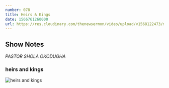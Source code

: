```yaml
---
number: 078
title: Heirs & Kings
date: 1566761260000
url: https://res.cloudinary.com/thenewsermon/video/upload/v1568122473/messages/Heirs_Kings_I.mp3
---
```


## Show Notes
_PASTOR SHOLA OKODUGHA_

### heirs and kings

![ heirs and kings](https://res.cloudinary.com/thenewsermon/image/upload/v1568122919/sermon%20display%20pictures/Heirs_Kings_I.jpg)